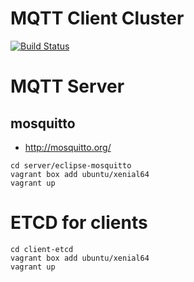 MQTT Client Cluster
===================
[![Build Status](https://travis-ci.org/runafter/mqtt-stress-test-clinet.svg?branch=master)](https://travis-ci.org/runafter/mqtt-stress-test-clinet)

# MQTT Server
## mosquitto
- http://mosquitto.org/

```
cd server/eclipse-mosquitto
vagrant box add ubuntu/xenial64
vagrant up
```

# ETCD for clients

```
cd client-etcd
vagrant box add ubuntu/xenial64
vagrant up
```